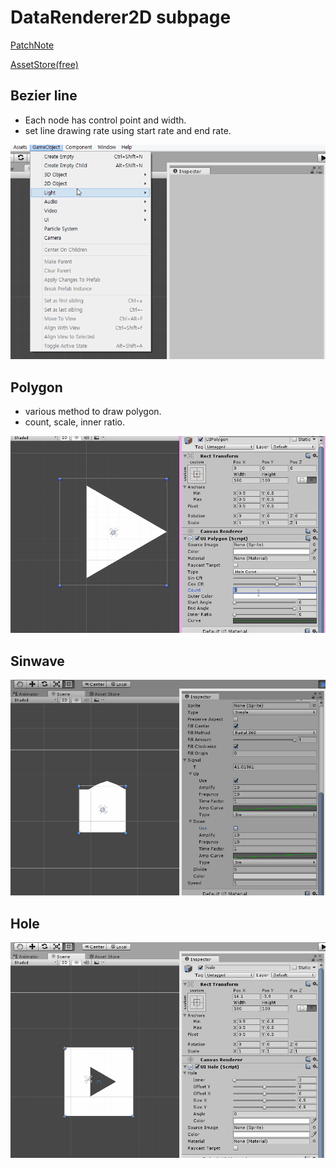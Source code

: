 # DataRenderer2D subpage 

[PatchNote](PatchNode.md)

[AssetStore(free)](https://assetstore.unity.com/packages/tools/modeling/data-renderer-2d-102377)

## Bezier line
- Each node has control point and width.
- set line drawing rate using start rate and end rate.

![bezier](bezier.gif)

## Polygon
- various method to draw polygon.
- count, scale, inner ratio.

![polygon](polygon.gif)

## Sinwave
![sin](sin.gif)

## Hole
![hole](hole2.gif)
